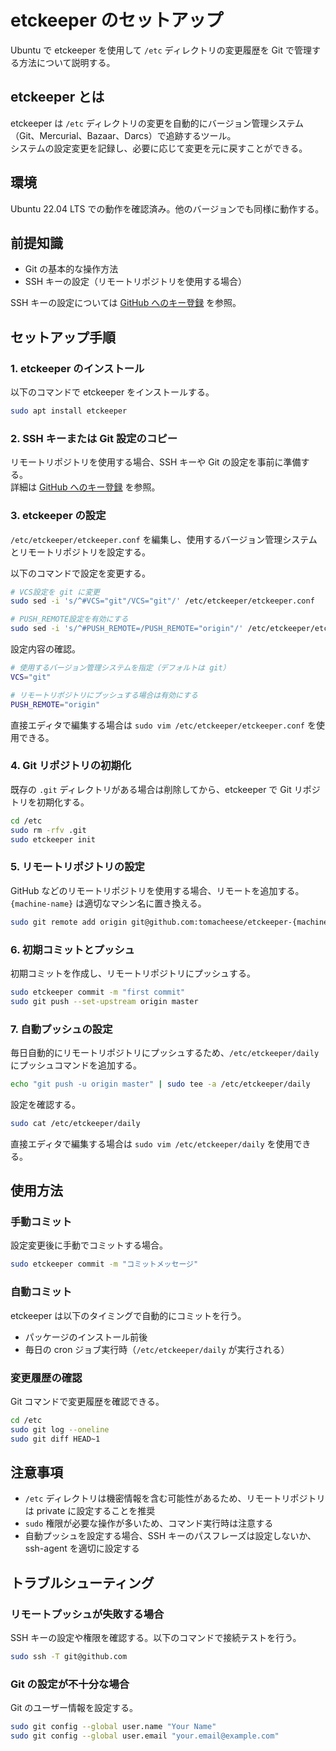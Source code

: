 # etckeeper のセットアップ

Ubuntu で etckeeper を使用して `/etc` ディレクトリの変更履歴を Git で管理する方法について説明する。

## etckeeper とは

etckeeper は `/etc` ディレクトリの変更を自動的にバージョン管理システム（Git、Mercurial、Bazaar、Darcs）で追跡するツール。  
システムの設定変更を記録し、必要に応じて変更を元に戻すことができる。

## 環境

Ubuntu 22.04 LTS での動作を確認済み。他のバージョンでも同様に動作する。

## 前提知識

- Git の基本的な操作方法
- SSH キーの設定（リモートリポジトリを使用する場合）

SSH キーの設定については [GitHub へのキー登録](github-key.md) を参照。

## セットアップ手順

### 1. etckeeper のインストール

以下のコマンドで etckeeper をインストールする。

```bash
sudo apt install etckeeper
```

### 2. SSH キーまたは Git 設定のコピー

リモートリポジトリを使用する場合、SSH キーや Git の設定を事前に準備する。  
詳細は [GitHub へのキー登録](github-key.md) を参照。

### 3. etckeeper の設定

`/etc/etckeeper/etckeeper.conf` を編集し、使用するバージョン管理システムとリモートリポジトリを設定する。

以下のコマンドで設定を変更する。

```bash
# VCS設定を git に変更
sudo sed -i 's/^#VCS="git"/VCS="git"/' /etc/etckeeper/etckeeper.conf

# PUSH_REMOTE設定を有効にする
sudo sed -i 's/^#PUSH_REMOTE=/PUSH_REMOTE="origin"/' /etc/etckeeper/etckeeper.conf
```

設定内容の確認。

```bash
# 使用するバージョン管理システムを指定（デフォルトは git）
VCS="git"

# リモートリポジトリにプッシュする場合は有効にする
PUSH_REMOTE="origin"
```

直接エディタで編集する場合は `sudo vim /etc/etckeeper/etckeeper.conf` を使用できる。

### 4. Git リポジトリの初期化

既存の `.git` ディレクトリがある場合は削除してから、etckeeper で Git リポジトリを初期化する。

```bash
cd /etc
sudo rm -rfv .git
sudo etckeeper init
```

### 5. リモートリポジトリの設定

GitHub などのリモートリポジトリを使用する場合、リモートを追加する。  
`{machine-name}` は適切なマシン名に置き換える。

```bash
sudo git remote add origin git@github.com:tomacheese/etckeeper-{machine-name}.git
```

### 6. 初期コミットとプッシュ

初期コミットを作成し、リモートリポジトリにプッシュする。

```bash
sudo etckeeper commit -m "first commit"
sudo git push --set-upstream origin master
```

### 7. 自動プッシュの設定

毎日自動的にリモートリポジトリにプッシュするため、`/etc/etckeeper/daily` にプッシュコマンドを追加する。

```bash
echo "git push -u origin master" | sudo tee -a /etc/etckeeper/daily
```

設定を確認する。

```bash
sudo cat /etc/etckeeper/daily
```

直接エディタで編集する場合は `sudo vim /etc/etckeeper/daily` を使用できる。

## 使用方法

### 手動コミット

設定変更後に手動でコミットする場合。

```bash
sudo etckeeper commit -m "コミットメッセージ"
```

### 自動コミット

etckeeper は以下のタイミングで自動的にコミットを行う。

- パッケージのインストール前後
- 毎日の cron ジョブ実行時（`/etc/etckeeper/daily` が実行される）

### 変更履歴の確認

Git コマンドで変更履歴を確認できる。

```bash
cd /etc
sudo git log --oneline
sudo git diff HEAD~1
```

## 注意事項

- `/etc` ディレクトリは機密情報を含む可能性があるため、リモートリポジトリは private に設定することを推奨
- `sudo` 権限が必要な操作が多いため、コマンド実行時は注意する
- 自動プッシュを設定する場合、SSH キーのパスフレーズは設定しないか、ssh-agent を適切に設定する

## トラブルシューティング

### リモートプッシュが失敗する場合

SSH キーの設定や権限を確認する。以下のコマンドで接続テストを行う。

```bash
sudo ssh -T git@github.com
```

### Git の設定が不十分な場合

Git のユーザー情報を設定する。

```bash
sudo git config --global user.name "Your Name"
sudo git config --global user.email "your.email@example.com"
```